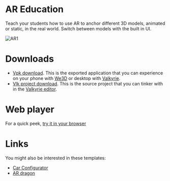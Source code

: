 # AR Education
Teach your students how to use AR to anchor different 3D models, animated or static, in the real world. Switch between models with the built in UI.

![AR1](https://cdn2.talansoft.com/ftp/img/www/Education-1600x1200.jpg)  

# Downloads

- [Vpk download](https://cdn2.talansoft.com/ftp/samples/AR-Sample-V2.vpk). This is the exported application that you can experience on your phone with [We3D](https://www.talansoft.com/vlk/downloads#we3d) or desktop with [Valkyrie](https://www.talansoft.com/vlk/downloads#vlk).
- [Vlk project download](https://cdn2.talansoft.com/ftp/samples/AR-Sample-V2.zip). This is the source project that you can tinker with in the [Valkyrie editor](https://www.talansoft.com/vlk/downloads#vlk).

# Web player
For a quick peek, [try it in your browser](https://www.talansoft.com/vlk/samples/ar-education/AR-Sample-V2.vpk)  

# Links
You might also be interested in these templates:  
- [Car Configurator](https://www.talansoft.com/md/docs/VlkSamples/car-configurator)
- [AR dragon](https://www.talansoft.com/md/docs/VlkSamples/ar-dragon)